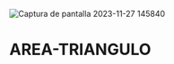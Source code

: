 ![Captura de pantalla 2023-11-27 145840](https://github.com/ElArteaga/AREA-TRIANGULO/assets/151809318/6f87a64e-29c1-4625-98d5-b594dc97b230)
# AREA-TRIANGULO
